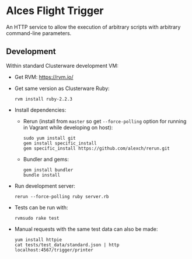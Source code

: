 
# Alces Flight Trigger

An HTTP service to allow the execution of arbitrary scripts with arbitrary command-line parameters.

## Development

Within standard Clusterware development VM:

- Get RVM: https://rvm.io/

- Get same version as Clusterware Ruby:

  ```
  rvm install ruby-2.2.3
  ```

- Install dependencies:

  - Rerun (install from `master` so get `--force-polling` option for running in Vagrant
    while developing on host):

    ```
    sudo yum install git
    gem install specific_install
    gem specific_install https://github.com/alexch/rerun.git
    ```

  - Bundler and gems:

    ```
    gem install bundler
    bundle install
    ```

- Run development server:

  ```
  rerun --force-polling ruby server.rb
  ```

- Tests can be run with:

  ```
  rvmsudo rake test
  ```

- Manual requests with the same test data can also be made:

  ```
  yum install httpie
  cat tests/test_data/standard.json | http localhost:4567/trigger/printer
  ```
